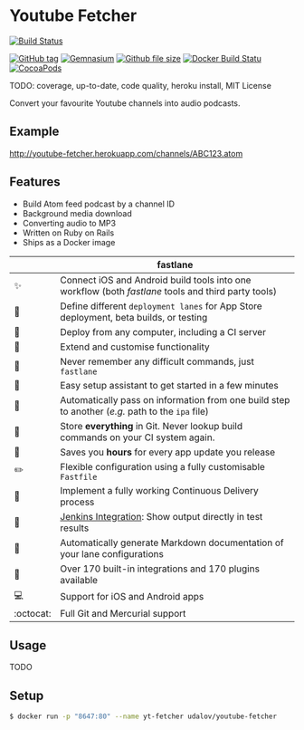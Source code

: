# Youtube Fetcher

[![Build Status](https://travis-ci.org/sergio-fry/youtube-fetcher.svg?branch=master)](https://travis-ci.org/sergio-fry/youtube-fetcher)

[![GitHub tag](https://img.shields.io/github/tag/sergio-fry/youtube-fetcher.svg)]()
[![Gemnasium](https://img.shields.io/gemnasium/mathiasbynens/he.svg)]()
[![Github file size](https://img.shields.io/github/size/webcaetano/craft/build/craft.min.js.svg)]()
[![Docker Build Statu](https://img.shields.io/docker/build/jrottenberg/ffmpeg.svg)]()
[![CocoaPods](https://img.shields.io/cocoapods/metrics/doc-percent/AFNetworking.svg)]()

TODO: coverage, up-to-date, code quality, heroku install, MIT License

Convert your favourite Youtube channels into audio podcasts.

## Example

http://youtube-fetcher.herokuapp.com/channels/ABC123.atom


## Features

* Build Atom feed podcast by a channel ID
* Background media download
* Converting audio to MP3
* Written on Ruby on Rails
* Ships as a Docker image



|          |  fastlane  |
|----------|------------|
:sparkles: | Connect iOS and Android build tools into one workflow (both _fastlane_ tools and third party tools)
:monorail: | Define different `deployment lanes` for App Store deployment, beta builds, or testing
:ship: | Deploy from any computer, including a CI server
:wrench: | Extend and customise functionality
:thought_balloon: | Never remember any difficult commands, just `fastlane`
:tophat: | Easy setup assistant to get started in a few minutes
:email: | Automatically pass on information from one build step to another (*e.g.* path to the `ipa` file)
:page_with_curl: | Store **everything** in Git. Never lookup build commands on your CI system again.
:rocket: | Saves you **hours** for every app update you release
:pencil2: | Flexible configuration using a fully customisable `Fastfile`
:mountain_cableway: | Implement a fully working Continuous Delivery process
:ghost: | [Jenkins Integration](https://docs.fastlane.tools/best-practices/continuous-integration/#jenkins-integration): Show output directly in test results
:book: | Automatically generate Markdown documentation of your lane configurations
:hatching_chick: | Over 170 built-in integrations and 170 plugins available
:computer: | Support for iOS and Android apps
:octocat: | Full Git and Mercurial support

## Usage

TODO

## Setup

```bash
$ docker run -p "8647:80" --name yt-fetcher udalov/youtube-fetcher
```
